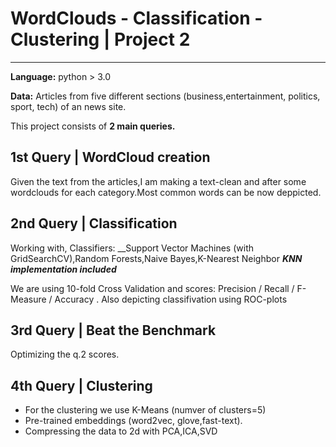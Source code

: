 # WordClouds - Classification - Clustering |  Project 2
---
__Language:__ python > 3.0

__Data:__ Articles from five different sections (business,entertainment, politics, sport, tech) of an news site.

This project consists of __2 main queries.__ 

## 1st Query | WordCloud creation
Given the text from the articles,I am making a text-clean and after some wordclouds for each category.Most common words can be now deppicted.

## 2nd Query | Classification 
Working with,
Classifiers: __Support Vector Machines (with GridSearchCV),Random Forests,Naive Bayes,K-Nearest Neighbor
__*KNN implementation included*__

We are using 10-fold Cross Validation and scores: Precision / Recall / F-Measure / Accuracy . Also depicting classifivation using ROC-plots

## 3rd Query | Beat the Benchmark
Optimizing the q.2 scores.

## 4th Query | Clustering

- For the clustering we use K-Means (numver of clusters=5)
- Pre-trained embeddings  (word2vec, glove,fast-text).
- Compressing the data to 2d with PCA,ICA,SVD

